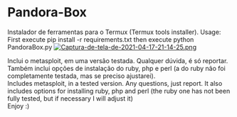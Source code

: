 # Pandora-Box
Instalador de ferramentas para o Termux (Termux tools installer).
Usage: First execute pip install -r requirements.txt then execute python PandoraBox.py
[![Captura-de-tela-de-2021-04-17-21-14-25.png](https://i.postimg.cc/yxrJYdmr/Captura-de-tela-de-2021-04-17-21-14-25.png)](https://postimg.cc/tnWRB9mh)

Inclui o metasploit, em uma versão testada. Qualquer dúvida, é só reportar.
Também inclui opções de instalação do ruby, php e perl (a do ruby não foi completamente testada, mas se preciso ajustarei).
<br>
Includes metasploit, in a tested version. Any questions, just report.
It also includes options for installing ruby, php and perl (the ruby ​​one has not been fully tested, but if necessary I will adjust it)<br>
Enjoy :)


